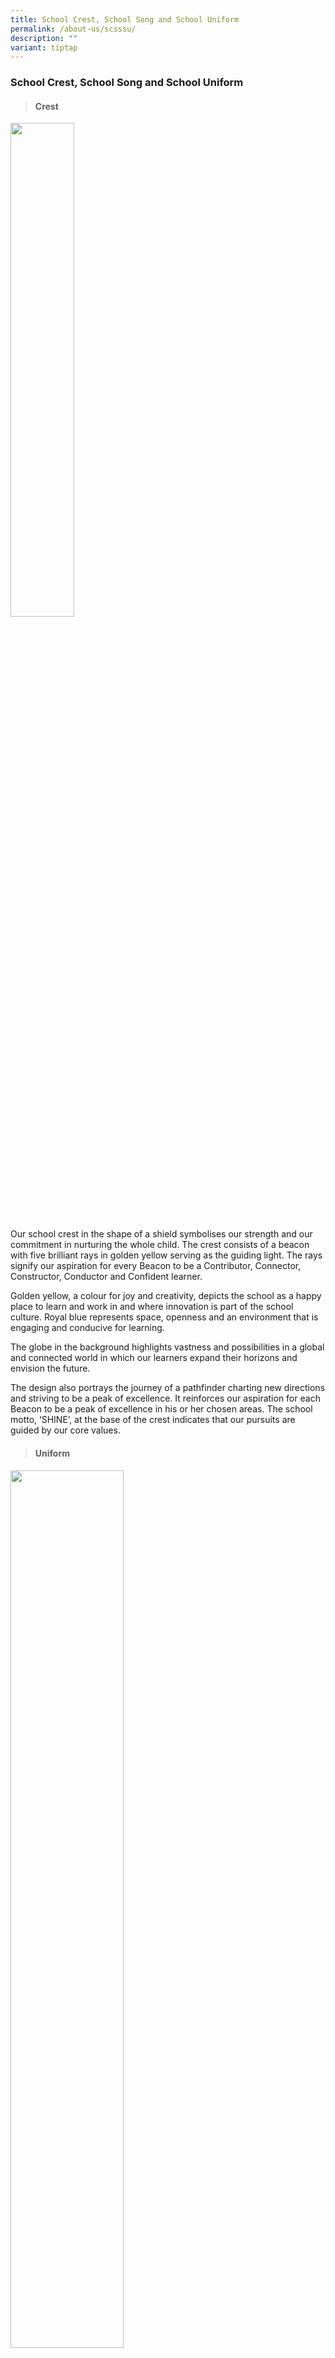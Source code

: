 ```yaml
---
title: School Crest, School Song and School Uniform
permalink: /about-us/scsssu/
description: ""
variant: tiptap
---
```

<h3>School Crest, School Song and School Uniform</h3>
<p></p>
<blockquote>
<h4>Crest</h4>
</blockquote>
<p></p>
<div class="isomer-image-wrapper">
<img style="width: 45%;" height="auto" width="100%" alt="" src="/images/BCPS_Logo.png">
</div>
<p>Our school crest in the shape of a shield symbolises our strength and
our commitment in nurturing the whole child. The crest consists of a beacon
with five brilliant rays in golden yellow serving as the guiding light.
The rays signify our aspiration for every Beacon to be a Contributor, Connector,
Constructor, Conductor and Confident learner.</p>
<p>Golden yellow, a colour for joy and creativity, depicts the school as
a happy place to learn and work in and where innovation is part of the
school culture. Royal blue represents space, openness and an environment
that is engaging and conducive for learning.</p>
<p>The globe in the background highlights vastness and possibilities in a
global and connected world in which our learners expand their horizons
and envision the future.</p>
<p>The design also portrays the journey of a pathfinder charting new directions
and striving to be a peak of excellence. It reinforces our aspiration for
each Beacon to be a peak of excellence in his or her chosen areas. The
school motto, ‘SHINE’, at the base of the crest indicates that our pursuits
are guided by our core values.</p>
<p></p>
<blockquote>
<h4>Uniform</h4>
</blockquote>
<div class="isomer-image-wrapper">
<img style="width:60%" height="auto" width="100%" src="/images/abt-sss01.jpg">
</div>
<p>The school uniform consists of two main colours - white and blue. The
colour white projects purity and neutrality, and signifies a successful
beginning. Blue represents openness and portrays vastness and possibilities.
In addition, the thin white stripes on the girls' blue pinafore represent
shining rays of light as from a beacon. The pinafore's 5-sided neckline
depicts our five desired outcomes for the pupils.</p>
<p></p>
<blockquote>
<h4>School Song</h4>
</blockquote>
<h5>Beacon Shining Bright</h5>
<div class="iframe-wrapper">
<iframe height="385" width="630" allowfullscreen="true" frameborder="0" src="https://www.youtube.com/embed/Mp9CfXzDaO0"></iframe>
</div>
<p>The composition of our school song started in 2007 (before the school
officially started). The school song encapsulates both our values and aspirations.
The work was completed in 2008 and the song was proudly sung by the Beacon
community for the first time at our inaugural Beacon Awards Ceremony on
14 Nov 2008.</p>
<div class="isomer-image-wrapper">
<img style="width:60%" height="auto" width="100%" src="/images/BCPS Song - Shining Bright.png">
</div>
<p></p>